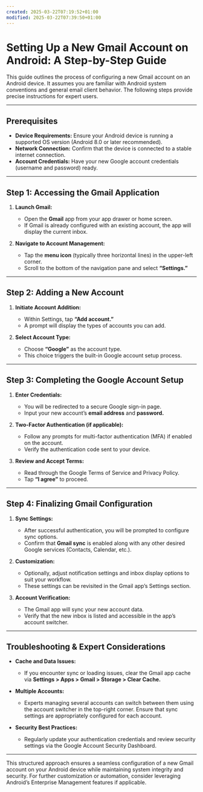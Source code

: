 ```yaml
---
created: 2025-03-22T07:19:52+01:00
modified: 2025-03-22T07:39:50+01:00
---
```


# Setting Up a New Gmail Account on Android: A Step-by-Step Guide

This guide outlines the process of configuring a new Gmail account on an Android device. It assumes you are familiar with Android system conventions and general email client behavior. The following steps provide precise instructions for expert users.

---

## Prerequisites

- **Device Requirements:** Ensure your Android device is running a supported OS version (Android 8.0 or later recommended).
- **Network Connection:** Confirm that the device is connected to a stable internet connection.
- **Account Credentials:** Have your new Google account credentials (username and password) ready.

---

## Step 1: Accessing the Gmail Application

1. **Launch Gmail:**  
   - Open the **Gmail** app from your app drawer or home screen.
   - If Gmail is already configured with an existing account, the app will display the current inbox.

2. **Navigate to Account Management:**  
   - Tap the **menu icon** (typically three horizontal lines) in the upper-left corner.
   - Scroll to the bottom of the navigation pane and select **“Settings.”**

---

## Step 2: Adding a New Account

1. **Initiate Account Addition:**  
   - Within Settings, tap **“Add account.”**
   - A prompt will display the types of accounts you can add.

2. **Select Account Type:**  
   - Choose **“Google”** as the account type.  
   - This choice triggers the built-in Google account setup process.

---

## Step 3: Completing the Google Account Setup

1. **Enter Credentials:**  
   - You will be redirected to a secure Google sign-in page.
   - Input your new account’s **email address** and **password.**

2. **Two-Factor Authentication (if applicable):**  
   - Follow any prompts for multi-factor authentication (MFA) if enabled on the account.
   - Verify the authentication code sent to your device.

3. **Review and Accept Terms:**  
   - Read through the Google Terms of Service and Privacy Policy.
   - Tap **“I agree”** to proceed.

---

## Step 4: Finalizing Gmail Configuration

1. **Sync Settings:**  
   - After successful authentication, you will be prompted to configure sync options.
   - Confirm that **Gmail sync** is enabled along with any other desired Google services (Contacts, Calendar, etc.).

2. **Customization:**  
   - Optionally, adjust notification settings and inbox display options to suit your workflow.
   - These settings can be revisited in the Gmail app’s Settings section.

3. **Account Verification:**  
   - The Gmail app will sync your new account data.
   - Verify that the new inbox is listed and accessible in the app’s account switcher.

---

## Troubleshooting & Expert Considerations

- **Cache and Data Issues:**  
  - If you encounter sync or loading issues, clear the Gmail app cache via **Settings > Apps > Gmail > Storage > Clear Cache.**
  
- **Multiple Accounts:**  
  - Experts managing several accounts can switch between them using the account switcher in the top-right corner. Ensure that sync settings are appropriately configured for each account.
  
- **Security Best Practices:**  
  - Regularly update your authentication credentials and review security settings via the Google Account Security Dashboard.

---

This structured approach ensures a seamless configuration of a new Gmail account on your Android device while maintaining system integrity and security. For further customization or automation, consider leveraging Android’s Enterprise Management features if applicable.
